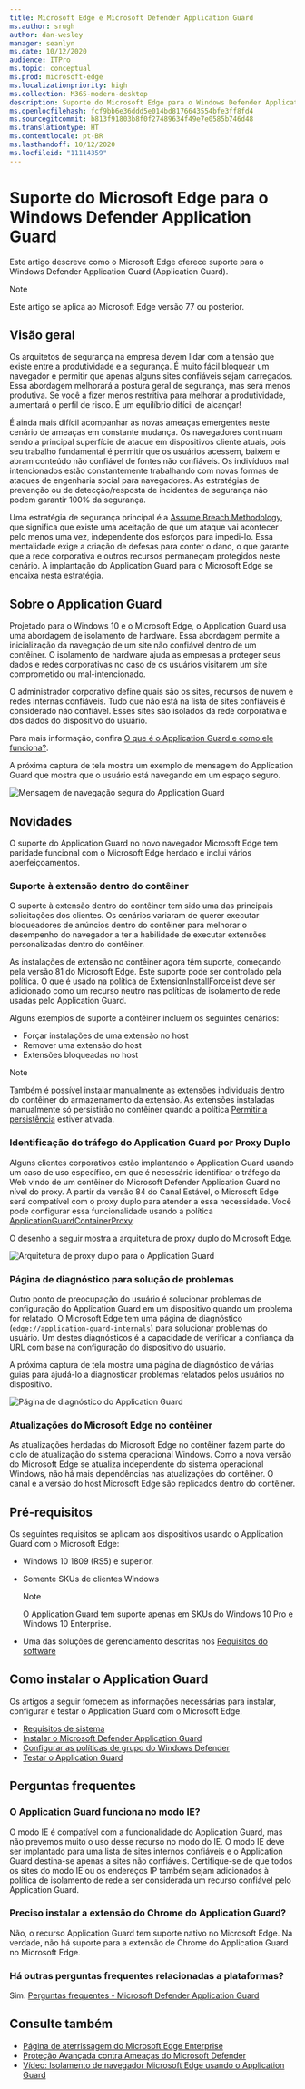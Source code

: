 ```yaml
---
title: Microsoft Edge e Microsoft Defender Application Guard
ms.author: srugh
author: dan-wesley
manager: seanlyn
ms.date: 10/12/2020
audience: ITPro
ms.topic: conceptual
ms.prod: microsoft-edge
ms.localizationpriority: high
ms.collection: M365-modern-desktop
description: Suporte do Microsoft Edge para o Windows Defender Application Guard
ms.openlocfilehash: fcf9bb6e36ddd5e014bd8176643554bfe3ff8fd4
ms.sourcegitcommit: b813f91803b8f0f27489634f49e7e0585b746d48
ms.translationtype: HT
ms.contentlocale: pt-BR
ms.lasthandoff: 10/12/2020
ms.locfileid: "11114359"
---
```

# Suporte do Microsoft Edge para o Windows Defender Application Guard

Este artigo descreve como o Microsoft Edge oferece suporte para o Windows Defender Application Guard (Application Guard).

> [!NOTE]
> Este artigo se aplica ao Microsoft Edge versão 77 ou posterior.

## Visão geral

Os arquitetos de segurança na empresa devem lidar com a tensão que existe entre a produtividade e a segurança. É muito fácil bloquear um navegador e permitir que apenas alguns sites confiáveis sejam carregados. Essa abordagem melhorará a postura geral de segurança, mas será menos produtiva. Se você a fizer menos restritiva para melhorar a produtividade, aumentará o perfil de risco. É um equilíbrio difícil de alcançar!

É ainda mais difícil acompanhar as novas ameaças emergentes neste cenário de ameaças em constante mudança. Os navegadores continuam sendo a principal superfície de ataque em dispositivos cliente atuais, pois seu trabalho fundamental é permitir que os usuários acessem, baixem e abram conteúdo não confiável de fontes não confiáveis. Os indivíduos mal intencionados estão constantemente trabalhando com novas formas de ataques de engenharia social para navegadores. As estratégias de prevenção ou de detecção/resposta de incidentes de segurança não podem garantir 100% da segurança.

Uma estratégia de segurança principal é a [Assume Breach Methodology](https://docs.microsoft.com/office365/Enterprise/office-365-monitoring-and-testing#assume-breach-methodology), que significa que existe uma aceitação de que um ataque vai acontecer pelo menos uma vez, independente dos esforços para impedi-lo. Essa mentalidade exige a criação de defesas para conter o dano, o que garante que a rede corporativa e outros recursos permaneçam protegidos neste cenário.  A implantação do Application Guard para o Microsoft Edge se encaixa nesta estratégia.

## Sobre o Application Guard

Projetado para o Windows 10 e o Microsoft Edge, o Application Guard usa uma abordagem de isolamento de hardware. Essa abordagem permite a inicialização da navegação de um site não confiável dentro de um contêiner. O isolamento de hardware ajuda as empresas a proteger seus dados e redes corporativas no caso de os usuários visitarem um site comprometido ou mal-intencionado.

O administrador corporativo define quais são os sites, recursos de nuvem e redes internas confiáveis. Tudo que não está na lista de sites confiáveis é considerado não confiável. Esses sites são isolados da rede corporativa e dos dados do dispositivo do usuário.

Para mais informação, confira [O que é o Application Guard e como ele funciona?](https://docs.microsoft.com/windows/security/threat-protection/microsoft-defender-application-guard/md-app-guard-overview#what-is-application-guard-and-how-does-it-work).

A próxima captura de tela mostra um exemplo de mensagem do Application Guard que mostra que o usuário está navegando em um espaço seguro.

![Mensagem de navegação segura do Application Guard](media/microsoft-edge-security-windows-defender-application-guard/wd-application-guard-1.png)

## Novidades

O suporte do Application Guard no novo navegador Microsoft Edge tem paridade funcional com o Microsoft Edge herdado e inclui vários aperfeiçoamentos.

### Suporte à extensão dentro do contêiner

O suporte à extensão dentro do contêiner tem sido uma das principais solicitações dos clientes. Os cenários variaram de querer executar bloqueadores de anúncios dentro do contêiner para melhorar o desempenho do navegador a ter a habilidade de executar extensões personalizadas dentro do contêiner.

As instalações de extensão no contêiner agora têm suporte, começando pela versão 81 do Microsoft Edge. Este suporte pode ser controlado pela política. O  que é usado na política de [ExtensionInstallForcelist](https://docs.microsoft.com/DeployEdge/microsoft-edge-policies#extensioninstallforcelist) deve ser adicionado como um recurso neutro nas políticas de isolamento de rede usadas pelo Application Guard.

Alguns exemplos de suporte a contêiner incluem os seguintes cenários:

- Forçar instalações de uma extensão no host
- Remover uma extensão do host
- Extensões bloqueadas no host

> [!NOTE]
> Também é possível instalar manualmente as extensões individuais dentro do contêiner do armazenamento da extensão. As extensões instaladas manualmente só persistirão no contêiner quando a política [Permitir a persistência](https://docs.microsoft.com/windows/security/threat-protection/microsoft-defender-application-guard/configure-md-app-guard#application-specific-settings) estiver ativada.

### Identificação do tráfego do Application Guard por Proxy Duplo

Alguns clientes corporativos estão implantando o Application Guard usando um caso de uso específico, em que é necessário identificar o tráfego da Web vindo de um contêiner do Microsoft Defender Application Guard no nível do proxy. A partir da versão 84 do Canal Estável, o Microsoft Edge será compatível com o proxy duplo para atender a essa necessidade. Você pode configurar essa funcionalidade usando a política [ApplicationGuardContainerProxy](https://docs.microsoft.com/DeployEdge/microsoft-edge-policies#applicationguardcontainerproxy).

O desenho a seguir mostra a arquitetura de proxy duplo do Microsoft Edge.

![Arquitetura de proxy duplo para o Application Guard](media/microsoft-edge-security-windows-defender-application-guard/wd-application-guard-dual-proxy.png)

### Página de diagnóstico para solução de problemas

Outro ponto de preocupação do usuário é solucionar problemas de configuração do Application Guard em um dispositivo quando um problema for relatado. O Microsoft Edge tem uma página de diagnóstico (`edge://application-guard-internals`) para solucionar problemas do usuário. Um destes diagnósticos é a capacidade de verificar a confiança da URL com base na configuração do dispositivo do usuário.

A próxima captura de tela mostra uma página de diagnóstico de várias guias para ajudá-lo a diagnosticar problemas relatados pelos usuários no dispositivo.

![Página de diagnóstico do Application Guard](media/microsoft-edge-security-windows-defender-application-guard/wd-application-guard-2.png)

### Atualizações do Microsoft Edge no contêiner

As atualizações herdadas do Microsoft Edge no contêiner fazem parte do ciclo de atualização do sistema operacional Windows. Como a nova versão do Microsoft Edge se atualiza independente do sistema operacional Windows, não há mais dependências nas atualizações do contêiner. O canal e a versão do host Microsoft Edge são replicados dentro do contêiner.

## Pré-requisitos

Os seguintes requisitos se aplicam aos dispositivos usando o Application Guard com o Microsoft Edge:

- Windows 10 1809 (RS5) e superior.
- Somente SKUs de clientes Windows

  > [!NOTE]
  > O Application Guard tem suporte apenas em SKUs do Windows 10 Pro e Windows 10 Enterprise.

- Uma das soluções de gerenciamento descritas nos [Requisitos do software](https://docs.microsoft.com/windows/security/threat-protection/microsoft-defender-application-guard/reqs-md-app-guard#software-requirements)

## Como instalar o Application Guard

Os artigos a seguir fornecem as informações necessárias para instalar, configurar e testar o Application Guard com o Microsoft Edge.

- [Requisitos de sistema](https://docs.microsoft.com/windows/security/threat-protection/microsoft-defender-application-guard/reqs-md-app-guard)
- [Instalar o Microsoft Defender Application Guard](https://docs.microsoft.com/windows/security/threat-protection/microsoft-defender-application-guard/install-md-app-guard)
- [Configurar as políticas de grupo do Windows Defender](https://docs.microsoft.com/windows/security/threat-protection/microsoft-defender-application-guard/configure-md-app-guard)
- [Testar o Application Guard](https://docs.microsoft.com/windows/security/threat-protection/microsoft-defender-application-guard/test-scenarios-md-app-guard)

## Perguntas frequentes

### O Application Guard funciona no modo IE?

O modo IE é compatível com a funcionalidade do Application Guard, mas não prevemos muito o uso desse recurso no modo do IE. O modo IE deve ser implantado para uma lista de sites internos confiáveis e o Application Guard destina-se apenas a sites não confiáveis. Certifique-se de que todos os sites do modo IE ou os endereços IP também sejam adicionados à política de isolamento de rede a ser considerada um recurso confiável pelo Application Guard.

### Preciso instalar a extensão do Chrome do Application Guard?

Não, o recurso Application Guard tem suporte nativo no Microsoft Edge. Na verdade, não há suporte para a extensão de Chrome do Application Guard no Microsoft Edge.

### Há outras perguntas frequentes relacionadas a plataformas?

Sim. [Perguntas frequentes - Microsoft Defender Application Guard](https://docs.microsoft.com/windows/security/threat-protection/microsoft-defender-application-guard/faq-md-app-guard) 

## Consulte também

- [Página de aterrissagem do Microsoft Edge Enterprise](https://aka.ms/EdgeEnterprise)
- [Proteção Avançada contra Ameaças do Microsoft Defender](https://docs.microsoft.com/windows/security/threat-protection/microsoft-defender-atp/microsoft-defender-advanced-threat-protection)
- [Vídeo: Isolamento de navegador Microsoft Edge usando o Application Guard](https://www.youtube.com/watch?v=zQjaRqNXMqw&t=3s)
